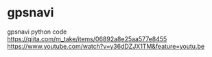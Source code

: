 # gpsnavi
gpsnavi python code
https://qiita.com/m_take/items/06892a8e25aa577e8455
https://www.youtube.com/watch?v=y36dDZJX1TM&feature=youtu.be
